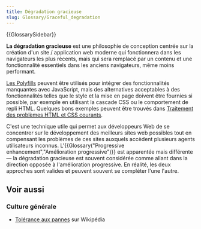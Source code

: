 ```yaml
---
title: Dégradation gracieuse
slug: Glossary/Graceful_degradation
---
```


{{GlossarySidebar}}

**La dégradation gracieuse** est une philosophie de conception centrée sur la création d'un site / application web moderne qui fonctionnera dans les navigateurs les plus récents, mais qui sera remplacé par un contenu et une fonctionnalité essentiels dans les anciens navigateurs, même moins performant.

[Les Polyfills](/fr/docs/Glossary/Polyfill) peuvent être utilisés pour intégrer des fonctionnalités manquantes avec JavaScript, mais des alternatives acceptables à des fonctionnalités telles que le style et la mise en page doivent être fournies si possible, par exemple en utilisant la cascade CSS ou le comportement de repli HTML. Quelques bons exemples peuvent être trouvés dans [Traitement des problèmes HTML et CSS courants](/fr/docs/Learn/Tools_and_testing/Cross_browser_testing/HTML_and_CSS).

C'est une technique utile qui permet aux développeurs Web de se concentrer sur le développement des meilleurs sites web possibles tout en compensant les problèmes de ces sites auxquels accèdent plusieurs agents utilisateurs inconnus. L'{{Glossary("Progressive enhancement","Amélioration progressive")}} est apparentée mais différente — la dégradation gracieuse est souvent considérée comme allant dans la direction opposée à l'amélioration progressive. En réalité, les deux approches sont valides et peuvent souvent se compléter l'une l'autre.

## Voir aussi

### Culture générale

- [Tolérance aux pannes](https://fr.wikipedia.org/wiki/Tolérance_aux_pannes) sur Wikipédia
